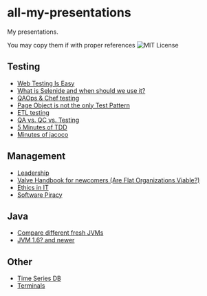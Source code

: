 all-my-presentations
====================
My presentations.

You may copy them if with proper references ![MIT License](http://img.shields.io/badge/license-MIT-green.svg) 

Testing
-------

- [Web Testing Is Easy](https://docs.google.com/presentation/d/1lMdhoAD5wJ7FYnnj2SdFudkcbf4JWAwymw8oK1jbp6s/edit?usp=sharing)
- [What is Selenide and when should we use it?](https://docs.google.com/presentation/d/1pv6PSMKkfO7VigQSXrJAEu9pMRqxX5kPwJD2QIKKTbc/edit?usp=sharing)
- [QAOps & Chef testing](https://docs.google.com/presentation/d/1Bz0TQVtgx93XDXwBTPgPtaufhDMom7q_4hrNiiMxmcg/edit?usp=sharing)
- [Page Object is not the only Test Pattern](https://docs.google.com/presentation/d/1y9pb7iG5Ti32h_aYuJSuWx9sJD0OzVyJiviOAFCrPlE/edit?usp=sharing)
- [ETL testing](https://docs.google.com/presentation/d/1io1nDa60Nt8K-kCI86ZO0H16XQBXbIlAu_sozW3LSEQ/edit?usp=sharing)
- [QA vs. QC vs. Testing](https://docs.google.com/presentation/d/1pKe4laKqhZD7l32TRIpTX6q5BR-b_5o3RS8idu4VthQ/edit?usp=sharing)
- [5 Minutes of TDD](https://docs.google.com/presentation/d/1RED7YSTjBY1R0wmY_K_Nm8UOneXbxO-1XWAg0Qa9h6s/edit?usp=sharing)
- [Minutes of jacoco](https://docs.google.com/presentation/d/1Zsc9JwJCcVhzOGQQs5BQclYFNcG5IpiesV1BGS5WFQs/edit?usp=sharing)

Management
----------

- [Leadership](https://docs.google.com/presentation/d/1w8ma8SPkBUTscy6eVajgpNn8jRv9cLzWTMsEHL0OqlQ/edit?usp=sharing)
- [Valve Handbook for newcomers (Are Flat Organizations Viable?)](https://docs.google.com/presentation/d/1dSBBGg59FgX8paa5Gg4Vm7Lc5NnD7D5y588qRwxM1do/edit?usp=sharing)
- [Ethics in IT](https://docs.google.com/presentation/d/1spvABrUdG9R0LoSYZz_MMA5D_K4ygevR-vBVaPspM0Q/edit?usp=sharing)
- [Software Piracy](https://docs.google.com/presentation/d/1K9jsui1Dr1bIlZ-2NhO-QHtqKW8R-1-N5Aw5PhzDek8/edit?usp=sharing)

Java
----

- [Compare different fresh JVMs](https://docs.google.com/presentation/d/1Tz3PJf0MOnauAtspm5VuBdOnUly5BpXQ4Uxc_F2vuWE/edit?usp=sharing)
- [JVM 1.6? and newer](https://docs.google.com/presentation/d/1aAq2GczBnGbeDEKMzqayEkQcHj1KNTu-GtKRVat8ylo/edit?usp=sharing)

Other
-----

- [Time Series DB](https://docs.google.com/presentation/d/1rFy5cCkXF7AUrnD7SnCHWXU8N2rzUkZcbHb_335_JR4/edit?usp=sharing)
- [Terminals](https://docs.google.com/presentation/d/1GTyXZsRauxV1OUJjEGtqoc3TJWxlvgJEroIwveU4ojE/edit?usp=sharing)
